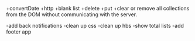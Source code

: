 +convertDate
+http
+blank list
+delete
+put
+clear or remove all collections from the DOM without communicating with the server.

-add back notifications
-clean up css
-clean up hbs
-show total lists
-add footer app